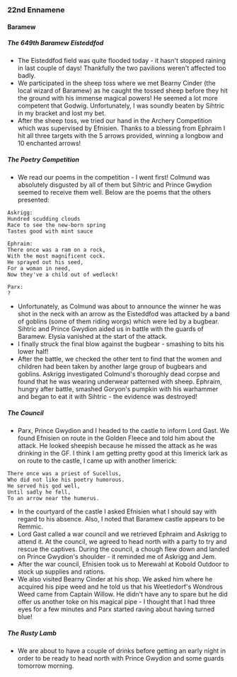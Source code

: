 ### 22nd Ennamene
#### Baramew
##### The 649th Baramew Eisteddfod
* The Eisteddfod field was quite flooded today - it hasn't stopped raining in last couple of days! Thankfully the two pavilions weren't affected too badly.
* We participated in the sheep toss where we met Bearny Cinder (the local wizard of Baramew) as he caught the tossed sheep before they hit the ground with his immense magical powers! He seemed a lot more competent that Godwig. Unfortunately, I was soundly beaten by Sihtric in my bracket and lost my bet.
* After the sheep toss, we tried our hand in the Archery Competition which was supervised by Efnisien. Thanks to a blessing from Ephraim I hit all three targets with the 5 arrows provided, winning a longbow and 10 enchanted arrows!

##### The Poetry Competition
* We read our poems in the competition - I went first! Colmund was absolutely disgusted by all of them but Sihtric and Prince Gwydion seemed to receive them well. Below are the poems that the others presented:

```
Askrigg:
Hundred scudding clouds
Race to see the new-born spring
Tastes good with mint sauce

Ephraim:
There once was a ram on a rock,
With the most magnificent cock.
He sprayed out his seed,
For a woman in need,
Now they've a child out of wedlock!

Parx:
?
```

* Unfortunately, as Colmund was about to announce the winner he was shot in the neck with an arrow as the Eisteddfod was attacked by a band of goblins (some of them riding worgs) which were led by a bugbear. Sihtric and Prince Gwydion aided us in battle with the guards of Baramew. Elysia vanished at the start of the attack.
* I finally struck the final blow against the bugbear - smashing to bits his lower half!
* After the battle, we checked the other tent to find that the women and children had been taken by another large group of bugbears and goblins. Askrigg investigated Colmund's thoroughly dead corpse and found that he was wearing underwear patterned with sheep. Ephraim, hungry after battle, smashed Goryon's pumpkin with his warhammer and began to eat it with Sihtric - the evidence was destroyed!

##### The Council
* Parx, Prince Gwydion and I headed to the castle to inform Lord Gast. We found Efnisien on route in the Golden Fleece and told him about the attack. He looked sheepish because he missed the attack as he was drinking in the GF. I think I am getting pretty good at this limerick lark as on route to the castle, I came up with another limerick:

```
There once was a priest of Sucellus,
Who did not like his poetry humorous.
He served his god well,
Until sadly he fell,
To an arrow near the humerus.
```
* In the courtyard of the castle I asked Efnisien what I should say with regard to his absence. Also, I noted that Baramew castle appears to be Remmic.
* Lord Gast called a war council and we retrieved Ephraim and Askrigg to attend it. At the council, we agreed to head north with a party to try and rescue the captives. During the council, a chough flew down and landed on Prince Gwydion's shoulder - it reminded me of Askrigg and Jem.
* After the war council, Efnisien took us to Merewahl at Kobold Outdoor to stock up supplies and rations.
* We also visited Bearny Cinder at his shop. We asked him where he acquired his pipe weed and he told us that his Weetledorf's Wondrous Weed came from Captain Willow. He didn't have any to spare but he did offer us another toke on his magical pipe - I thought that I had three eyes for a few minutes and Parx started raving about having turned blue!

##### The Rusty Lamb
* We are about to have a couple of drinks before getting an early night in order to be ready to head north with Prince Gwydion and some guards tomorrow morning.
